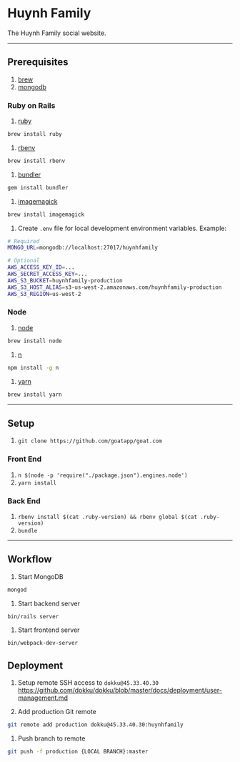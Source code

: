 # Huynh Family

The Huynh Family social website.

---

## Prerequisites

1. [brew](http://brew.sh)
1. [mongodb](https://www.mongodb.com/download-center/v2/community)

### Ruby on Rails
1. [ruby](https://www.ruby-lang.org/en/documentation/installation/)

  ```sh
  brew install ruby
  ```

1. [rbenv](https://github.com/sstephenson/rbenv#installation)

  ```sh
  brew install rbenv
  ```

1. [bundler](https://bundler.io/)

  ```sh
  gem install bundler
  ```

1. [imagemagick](https://www.imagemagick.org/script/command-line-processing.php)

  ```sh
  brew install imagemagick
  ```

1. Create `.env` file for local development environment variables. Example:

  ```sh
  # Required
  MONGO_URL=mongodb://localhost:27017/huynhfamily

  # Optional
  AWS_ACCESS_KEY_ID=...
  AWS_SECRET_ACCESS_KEY=...
  AWS_S3_BUCKET=huynhfamily-production
  AWS_S3_HOST_ALIAS=s3-us-west-2.amazonaws.com/huynhfamily-production
  AWS_S3_REGION=us-west-2
  ```


### Node
1. [node](http://nodejs.org/)

  ```sh
  brew install node
  ```

1. [n](https://github.com/tj/n)

  ```sh
  npm install -g n
  ```

1. [yarn](https://yarnpkg.com/en/docs/getting-started)

  ```sh
  brew install yarn
  ```

---

## Setup
1. `git clone https://github.com/goatapp/goat.com`

### Front End
1. `n $(node -p 'require("./package.json").engines.node')`
1. `yarn install`

### Back End
1. `rbenv install $(cat .ruby-version) && rbenv global $(cat .ruby-version)`
1. `bundle`

---

## Workflow
1. Start MongoDB
  ```sh
  mongod
  ```

1. Start backend server
  ```sh
  bin/rails server
  ```

1. Start frontend server
  ```sh
  bin/webpack-dev-server
  ```

## Deployment
1. Setup remote SSH access to `dokku@45.33.40.30`
  https://github.com/dokku/dokku/blob/master/docs/deployment/user-management.md

1. Add production Git remote

  ```sh
  git remote add production dokku@45.33.40.30:huynhfamily
  ```

1. Push branch to remote

  ```sh
  git push -f production {LOCAL BRANCH}:master
  ```
